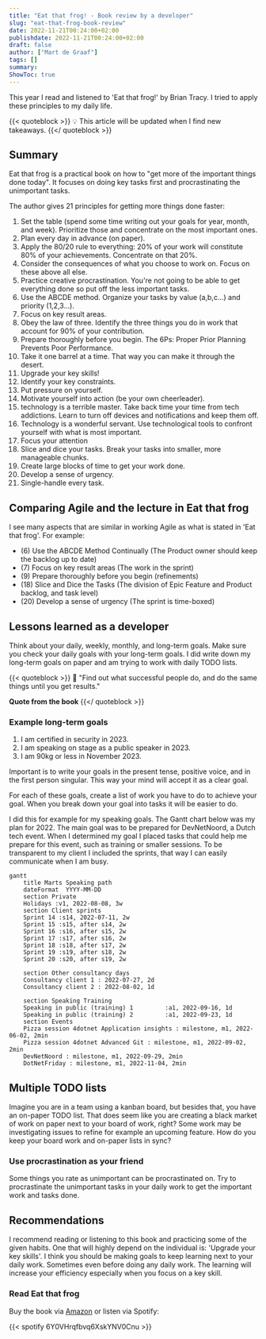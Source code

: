 ```yaml
---
title: "Eat that frog! - Book review by a developer"
slug: "eat-that-frog-book-review"
date: 2022-11-21T00:24:00+02:00
publishdate: 2022-11-21T00:24:00+02:00
draft: false
author: ["Mart de Graaf"]
tags: []
summary: 
ShowToc: true
---
```


This year I read and listened to 'Eat that frog!' by Brian Tracy. I tried to apply these principles to my daily life.

{{< quoteblock >}}
:bulb: This article will be updated when I find new takeaways.
{{</ quoteblock >}}

## Summary

Eat that frog is a practical book on how to "get more of the important things done today". It focuses on doing key tasks first and procrastinating the unimportant tasks.

The author gives 21 principles for getting more things done faster:

01. Set the table (spend some time writing out your goals for year, month, and week). Prioritize those and concentrate on the most important ones.
02. Plan every day in advance (on paper).
03. Apply the 80/20 rule to everything: 20% of your work will constitute 80% of your achievements. Concentrate on that 20%.
04. Consider the consequences of what you choose to work on. Focus on these above all else.
05. Practice creative procrastination. You're not going to be able to get everything done so put off the less important tasks.
06. Use the ABCDE method. Organize your tasks by value (a,b,c...) and priority (1,2,3...).
07. Focus on key result areas.
08. Obey the law of three. Identify the three things you do in work that account for 90% of your contribution.
09. Prepare thoroughly before you begin. The 6Ps: Proper Prior Planning Prevents Poor Performance.
10. Take it one barrel at a time. That way you can make it through the desert.
11. Upgrade your key skills!
12. Identify your key constraints.
13. Put pressure on yourself.
14. Motivate yourself into action (be your own cheerleader).
15. technology is a terrible master. Take back time your time from tech addictions. Learn to turn off devices and notifications and keep them off.
16. Technology is a wonderful servant. Use technological tools to confront yourself with what is most important.
17. Focus your attention
18. Slice and dice your tasks. Break your tasks into smaller, more manageable chunks.
19. Create large blocks of time to get your work done.
20. Develop a sense of urgency.
21. Single-handle every task.

## Comparing Agile and the lecture in Eat that frog

I see many aspects that are similar in working Agile as what is stated in 'Eat that frog'. For example:

- (6) Use the ABCDE Method Continually (The Product owner should keep the backlog up to date)
- (7) Focus on key result areas (The work in the sprint)
- (9) Prepare thoroughly before you begin (refinements)
- (18) Slice and Dice the Tasks (The division of Epic Feature and Product backlog, and task level)
- (20) Develop a sense of urgency (The sprint is time-boxed)

## Lessons learned as a developer

Think about your daily, weekly, monthly, and long-term goals.
Make sure you check your daily goals with your long-term goals.
I did write down my long-term goals on paper and am trying to work with daily TODO lists.

{{< quoteblock >}}
:speech_balloon: "Find out what successful people do, and do the same things until you get results."

__Quote from the book__
{{</ quoteblock >}}

### Example long-term goals

1. I am certified in security in 2023.
1. I am speaking on stage as a public speaker in 2023.
1. I am 90kg or less in November 2023.

Important is to write your goals in the present tense, positive voice, and in the first person singular. This way your mind will accept it as a clear goal.

For each of these goals, create a list of work you have to do to achieve your goal. When you break down your goal into tasks it will be easier to do.

I did this for example for my speaking goals. The Gantt chart below was my plan for 2022. The main goal was to be prepared for DevNetNoord, a Dutch tech event.
When I determined my goal I placed tasks that could help me prepare for this event, such as training or smaller sessions. To be transparent to my client I included the sprints, that way I can easily communicate when I am busy.

```mermaid
gantt
    title Marts Speaking path
    dateFormat  YYYY-MM-DD
    section Private
    Holidays :v1, 2022-08-08, 3w
    section Client sprints
    Sprint 14 :s14, 2022-07-11, 2w
    Sprint 15 :s15, after s14, 2w
    Sprint 16 :s16, after s15, 2w
    Sprint 17 :s17, after s16, 2w
    Sprint 18 :s18, after s17, 2w
    Sprint 19 :s19, after s18, 2w
    Sprint 20 :s20, after s19, 2w
    
    section Other consultancy days
    Consultancy client 1 : 2022-07-27, 2d
    Consultancy client 2 : 2022-08-02, 1d
    
    section Speaking Training
    Speaking in public (training) 1         :a1, 2022-09-16, 1d
    Speaking in public (training) 2         :a1, 2022-09-23, 1d
    section Events
    Pizza session 4dotnet Application insights : milestone, m1, 2022-06-02, 2min
    Pizza session 4dotnet Advanced Git : milestone, m1, 2022-09-02, 2min
    DevNetNoord : milestone, m1, 2022-09-29, 2min
    DotNetFriday : milestone, m1, 2022-11-04, 2min
```

## Multiple TODO lists

Imagine you are in a team using a kanban board, but besides that, you have an on-paper TODO list. That does seem like you are creating a black market of work on paper next to your board of work, right? Some work may be investigating issues to refine for example an upcoming feature. How do you keep your board work and on-paper lists in sync?

### Use procrastination as your friend

Some things you rate as unimportant can be procrastinated on. Try to procrastinate the unimportant tasks in your daily work to get the important work and tasks done.

## Recommendations

I recommend reading or listening to this book and practicing some of the given habits. One that will highly depend on the individual is: 'Upgrade your key skills'. I think you should be making goals to keep learning next to your daily work. Sometimes even before doing any daily work. The learning will increase your efficiency especially when you focus on a key skill.

### Read Eat that frog

Buy the book via [Amazon](https://amzn.to/3OAhfFY) or listen via Spotify:

{{< spotify 6Y0VHrqfbvq6XskYNV0Cnu >}}

